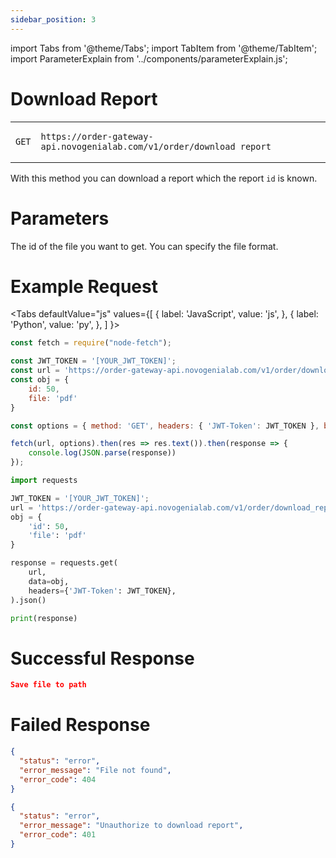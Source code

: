 ```yaml
---
sidebar_position: 3
---
```


import Tabs from '@theme/Tabs';
import TabItem from '@theme/TabItem';
import ParameterExplain from '../components/parameterExplain.js';

# Download Report

<table>
<tr class="api">
<td class="api">

```text
GET
```

</td>
<td class="api">

```text
https://order-gateway-api.novogenialab.com/v1/order/download_report
```

</td>
</tr>
</table>

With this method you can download a report which the report <code>id</code> is known.

# Parameters

<ParameterExplain parameter="id" typ="number">
The id of the file you want to get.
</ParameterExplain>

<ParameterExplain parameter="file" typ="string" defaultVal="pdf" possibleValues='["pdf", "xml", "excel"]'>
You can specify the file format.
</ParameterExplain>

# Example Request

<Tabs
defaultValue="js"
values={[
{ label: 'JavaScript', value: 'js', },
{ label: 'Python', value: 'py', },
]
}>
<TabItem value="js">

```jsx
const fetch = require("node-fetch");

const JWT_TOKEN = '[YOUR_JWT_TOKEN]';
const url = 'https://order-gateway-api.novogenialab.com/v1/order/download_report';
const obj = {
    id: 50,
    file: 'pdf'
}

const options = { method: 'GET', headers: { 'JWT-Token': JWT_TOKEN }, body: obj};

fetch(url, options).then(res => res.text()).then(response => {
    console.log(JSON.parse(response))
});
```

</TabItem>
<TabItem value="py">

```py
import requests

JWT_TOKEN = '[YOUR_JWT_TOKEN]';
url = 'https://order-gateway-api.novogenialab.com/v1/order/download_report';
obj = {
    'id': 50,
    'file': 'pdf'
}

response = requests.get(
    url,
    data=obj,
    headers={'JWT-Token': JWT_TOKEN},
).json()

print(response)
```

</TabItem>
</Tabs>

# Successful Response

```json
Save file to path
```

# Failed Response

```json
{
  "status": "error",
  "error_message": "File not found",
  "error_code": 404
}

{
  "status": "error",
  "error_message": "Unauthorize to download report",
  "error_code": 401
}
```